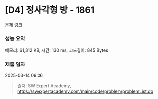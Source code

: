 # [D4] 정사각형 방 - 1861 

[문제 링크](https://swexpertacademy.com/main/code/problem/problemDetail.do?contestProbId=AV5LtJYKDzsDFAXc) 

### 성능 요약

메모리: 61,312 KB, 시간: 130 ms, 코드길이: 845 Bytes

### 제출 일자

2025-03-14 09:36



> 출처: SW Expert Academy, https://swexpertacademy.com/main/code/problem/problemList.do